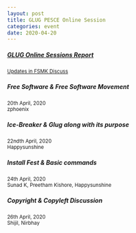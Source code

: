 ```yaml
---	
layout: post	
title: GLUG PESCE Online Session
categories: event	
date: 2020-04-20
---
```

<a href="https://discuss.fsmk.org/t/glug-pesce-online-sessions/1441" rel="noopener noreferrer" class="list-group-item list-group-item-action flex-column align-items-start">
    <div class="d-flex w-100 justify-content-between">
      <h5 class="mb-1">GLUG Online Sessions Report</h5>
    </div>
    <small class="text-muted">Updates in FSMK Discuss</small>
 </a>
<div class="list-group">
  <span rel="noopener noreferrer" class="list-group-item list-group-item-action flex-column align-items-start">
    <div class="d-flex w-100 justify-content-between">
      <h5 class="mb-1">Free Software & Free Software Movement</h5>
      <small class="text-muted">20th April, 2020</small>
    </div>
    <small class="text-muted">zphoenix</small>
  </span>
  <span rel="noopener noreferrer" class="list-group-item list-group-item-action flex-column align-items-start">
    <div class="d-flex w-100 justify-content-between">
      <h5 class="mb-1">Ice-Breaker & Glug along with its purpose</h5>
           <small class="text-muted">22ndth April, 2020</small>
    </div>
    <small class="text-muted">Happysunshine</small>
  </span>
  <span rel="noopener noreferrer" class="list-group-item list-group-item-action flex-column align-items-start">
    <div class="d-flex w-100 justify-content-between">
      <h5 class="mb-1">Install Fest & Basic commands</h5>
           <small class="text-muted">24th April, 2020</small>
    </div>
    <small class="text-muted">Sunad K, Preetham Kishore, Happysunshine</small>
  </span>
  <span rel="noopener noreferrer" class="list-group-item list-group-item-action flex-column align-items-start">
    <div class="d-flex w-100 justify-content-between">
      <h5 class="mb-1">Copyright & Copyleft Discussion</h5>
           <small class="text-muted">26th April, 2020</small>
    </div>
    <small class="text-muted">Shijil, Nirbhay</small>
  </span>
  <!--<span rel="noopener noreferrer" class="list-group-item list-group-item-action flex-column align-items-start">
    <div class="d-flex w-100 justify-content-between">
      <h5 class="mb-1">Localisation</h5>
      <small class="text-muted">28th April, 2020</small>
    </div>
    <small class="text-muted">Nirbhay, Yashashwini/small>
  </span>
   <span rel="noopener noreferrer" class="list-group-item list-group-item-action flex-column align-items-start">
    <div class="d-flex w-100 justify-content-between">
      <h5 class="mb-1">Lets implement Four Freedoms of Free Software</h5>
      <small class="text-muted">30th April, 2020</small>
    </div>
    <small class="text-muted">zphoenix</small>
  </span>
    <span rel="noopener noreferrer" class="list-group-item list-group-item-action flex-column align-items-start">
    <div class="d-flex w-100 justify-content-between">
      <h5 class="mb-1">Open Hardware & its philosophy</h5>
      <small class="text-muted">2nd May, 2020</small>
    </div>
    <small class="text-muted">zphoenix</small>
  </span>-->
</div>
